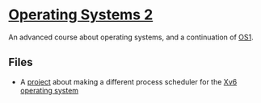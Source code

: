 # [Operating Systems 2](https://siwiki.rs/wiki/ОС2)

An advanced course about operating systems, and a continuation of [OS1](../OS1).

## Files

- A [project](./Projekat) about making a different process scheduler for the
  [Xv6 operating system](https://github.com/mit-pdos/xv6-riscv)
